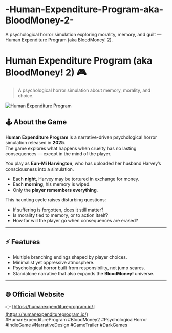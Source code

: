 # -Human-Expenditure-Program-aka-BloodMoney-2-
A psychological horror simulation exploring morality, memory, and guilt — Human Expenditure Program (aka BloodMoney! 2).
# Human Expenditure Program (aka BloodMoney! 2) 🎮  

> A psychological horror simulation about memory, morality, and choice.  

![Human Expenditure Program](https://github.com/user-attachments/assets/043c784e-3f22-4284-9080-15ca51666b7f)

## 🕹️ About the Game  
**Human Expenditure Program** is a narrative-driven psychological horror simulation released in **2025**.  
The game explores what happens when cruelty has no lasting consequences — except in the mind of the player.  

You play as **Eun-Mi Harvington**, who has uploaded her husband Harvey’s consciousness into a simulation.  
- Each **night**, Harvey may be tortured in exchange for money.  
- Each **morning**, his memory is wiped.  
- Only the **player remembers everything**.  

This haunting cycle raises disturbing questions:  
- If suffering is forgotten, does it still matter?  
- Is morality tied to memory, or to action itself?  
- How far will the player go when consequences are erased?  

---

## ⚡ Features  
- Multiple branching endings shaped by player choices.  
- Minimalist yet oppressive atmosphere.  
- Psychological horror built from responsibility, not jump scares.  
- Standalone narrative that also expands the **BloodMoney!** universe.  

---

## 🌐 Official Website  
👉 [https://humanexpenditureprogram.io/](https://humanexpenditureprogram.io/)  
#HumanExpenditureProgram #BloodMoney2 #PsychologicalHorror #IndieGame #NarrativeDesign #GameTrailer #DarkGames

